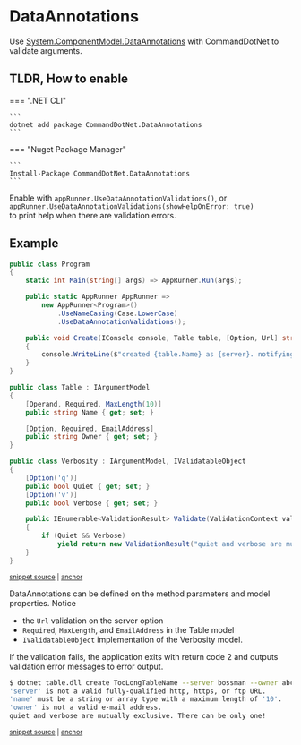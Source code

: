 # DataAnnotations

Use [System.ComponentModel.DataAnnotations](https://docs.microsoft.com/en-us/dotnet/api/system.componentmodel.dataannotations) with CommandDotNet to validate arguments.

## TLDR, How to enable 

=== ".NET CLI"

    ```
    dotnet add package CommandDotNet.DataAnnotations
    ```
    
=== "Nuget Package Manager"

    ```
    Install-Package CommandDotNet.DataAnnotations
    ```

Enable with `appRunner.UseDataAnnotationValidations()`, or `appRunner.UseDataAnnotationValidations(showHelpOnError: true)` <br/> to print help when there are validation errors.

## Example

<!-- snippet: data_annotations_validation -->
<a id='snippet-data_annotations_validation'></a>
```cs
public class Program
{
    static int Main(string[] args) => AppRunner.Run(args);

    public static AppRunner AppRunner =>
        new AppRunner<Program>()
            .UseNameCasing(Case.LowerCase)
            .UseDataAnnotationValidations();

    public void Create(IConsole console, Table table, [Option, Url] string server, Verbosity verbosity)
    {
        console.WriteLine($"created {table.Name} as {server}. notifying: {table.Owner}");
    }
}

public class Table : IArgumentModel
{
    [Operand, Required, MaxLength(10)]
    public string Name { get; set; }

    [Option, Required, EmailAddress]
    public string Owner { get; set; }
}

public class Verbosity : IArgumentModel, IValidatableObject
{
    [Option('q')]
    public bool Quiet { get; set; }
    [Option('v')]
    public bool Verbose { get; set; }

    public IEnumerable<ValidationResult> Validate(ValidationContext validationContext)
    {
        if (Quiet && Verbose)
            yield return new ValidationResult("quiet and verbose are mutually exclusive. There can be only one!");
    }
}
```
<sup><a href='https://github.com/bilal-fazlani/commanddotnet/blob/master/CommandDotNet.DocExamples/Arguments/Validation/Data_Annotations_Validation.cs#L13-L51' title='Snippet source file'>snippet source</a> | <a href='#snippet-data_annotations_validation' title='Start of snippet'>anchor</a></sup>
<!-- endSnippet -->

DataAnnotations can be defined on the method parameters and model properties. Notice 

* the `Url` validation on the server option
* `Required`, `MaxLength`, and `EmailAddress` in the Table model
* `IValidatableObject` implementation of the Verbosity model.

If the validation fails, the application exits with return code 2 and outputs validation error messages to error output.

<!-- snippet: data_annotations_validation_create_invalid -->
<a id='snippet-data_annotations_validation_create_invalid'></a>
```bash
$ dotnet table.dll create TooLongTableName --server bossman --owner abc -qv
'server' is not a valid fully-qualified http, https, or ftp URL.
'name' must be a string or array type with a maximum length of '10'.
'owner' is not a valid e-mail address.
quiet and verbose are mutually exclusive. There can be only one!
```
<sup><a href='https://github.com/bilal-fazlani/commanddotnet/blob/master/CommandDotNet.DocExamples/BashSnippets/data_annotations_validation_create_invalid.bash#L1-L7' title='Snippet source file'>snippet source</a> | <a href='#snippet-data_annotations_validation_create_invalid' title='Start of snippet'>anchor</a></sup>
<!-- endSnippet -->
